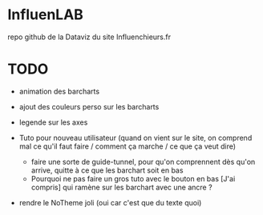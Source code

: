 # InfluenLAB

repo github de la Dataviz du site Influenchieurs.fr


# TODO
- animation des barcharts

- ajout des couleurs perso sur les barcharts

- legende sur les axes

- Tuto pour nouveau utilisateur (quand on vient sur le site, on comprend mal ce qu'il faut faire / comment ça marche / ce que ça veut dire)
    * faire une sorte de guide-tunnel, pour qu'on comprennent dès qu'on arrive, quitte à ce que les barchart soit en bas
    * Pourquoi ne pas faire un gros tuto avec le bouton en bas [J'ai compris] qui ramène sur les barchart avec une ancre ?
    
- rendre le NoTheme joli (oui car c'est que du texte quoi)

